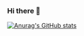 ### Hi there 👋

[![Anurag's GitHub stats](https://github-readme-stats.vercel.app/api?username=ChristopheLagaillarde&theme=highcontrast)](https://github.com/anuraghazra/github-readme-stats)

<!--
**ChristopheLagaillarde/ChristopheLagaillarde** is a ✨ _special_ ✨ repository because its `README.md` (this file) appears on your GitHub profile.

Here are some ideas to get you started:

- 🔭 I’m currently working on ...
- 🌱 I’m currently learning ...
- 👯 I’m looking to collaborate on ...
- 🤔 I’m looking for help with ...
- 💬 Ask me about ...
- 📫 How to reach me: ...
- 😄 Pronouns: ...
- ⚡ Fun fact: ...
-->
